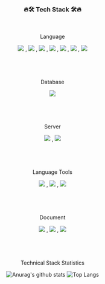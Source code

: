 <h3 align="center"><b>🔥🛠 Tech Stack 🛠🔥</b></h3>
<div align="center">
</br>

Language

<img src="https://img.shields.io/badge/spring-6DB33F?style=for-the-badge&logo=spring&logoColor=white"/></a> ,
<img src="https://img.shields.io/badge/HTML5-E34F26?style=for-the-badge&logo=HTML5&logoColor=white"/></a> ,
<img src="https://img.shields.io/badge/CSS3-1572B6?style=for-the-badge&logo=CSS3&logoColor=white"/></a> ,
<img src="https://img.shields.io/badge/JavaScript-F7DF1E?style=for-the-badge&logo=JavaScript&logoColor=white"/></a> ,
<img src="https://img.shields.io/badge/android-3DDC84?style=for-the-badge&logo=android&logoColor=white"/></a> ,
<img src="https://img.shields.io/badge/Kotlin-7F52FF?style=for-the-badge&logo=Kotlin&logoColor=white"/></a> ,
<img src="https://img.shields.io/badge/python-3776AB?style=for-the-badge&logo=python&logoColor=white"/></a>

#
</br> 

Database

<img src="https://img.shields.io/badge/oracle-F80000?style=for-the-badge&logo=oracle&logoColor=white"/></a> 
#
</br>

Server

<img src="https://img.shields.io/badge/apachetomcat-2C2255?style=for-the-badge&logo=apachetomcat&logoColor=white"/></a> ,
<img src="https://img.shields.io/badge/flask-000000?style=for-the-badge&logo=flask&logoColor=white"/></a> 
#
</br> 

Language Tools

<img src="https://img.shields.io/badge/eclipseide-7F52FF?style=for-the-badge&logo=eclipseide&logoColor=white"/></a> ,
<img src="https://img.shields.io/badge/visualstudiocode-007ACC?style=for-the-badge&logo=visualstudiocode&logoColor=white"/></a> ,
<img src="https://img.shields.io/badge/intellijidea-000000?style=for-the-badge&logo=intellijidea&logoColor=white"/></a> 
#
</br> 

Document

<img src="https://img.shields.io/badge/microsoftexcel-217346?style=for-the-badge&logo=microsoftexcel&logoColor=white"/></a> ,
<img src="https://img.shields.io/badge/microsoftpowerpoint-B7472A?style=for-the-badge&logo=microsoftpowerpoint&logoColor=white"/></a> ,
<img src="https://img.shields.io/badge/microsoftword-2B579A?style=for-the-badge&logo=microsoftword&logoColor=white"/></a> 


#
</br> 

Technical Stack Statistics

![Anurag's github stats](https://github-readme-stats.vercel.app/api?username=KimGeunTe&show_icons=true&theme=tokyonight)
![Top Langs](https://github-readme-stats.vercel.app/api/top-langs/?username=KimGeunTe&layout=compact&theme=tokyonight)
</div>
